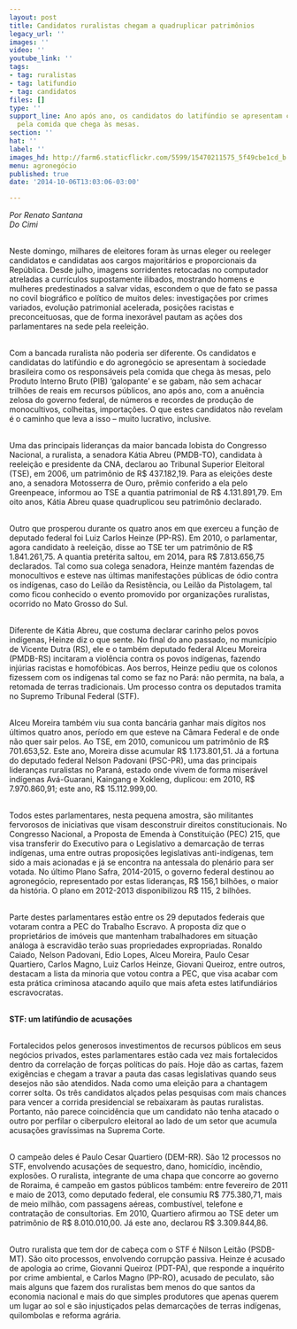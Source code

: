 ```yaml
---
layout: post
title: Candidatos ruralistas chegam a quadruplicar patrimônios
legacy_url: ''
images: ''
video: ''
youtube_link: ''
tags:
- tag: ruralistas
- tag: latifundio
- tag: candidatos
files: []
type: ''
support_line: Ano após ano, os candidatos do latifúndio se apresentam como os responsáveis
  pela comida que chega às mesas.
section: ''
hat: ''
label: ''
images_hd: http://farm6.staticflickr.com/5599/15470211575_5f49cbe1cd_b.jpg
menu: agronegócio
published: true
date: '2014-10-06T13:03:06-03:00'

---
```

<p><em>Por Renato Santana<br />
Do Cimi</em></p>

<p><br />
Neste domingo, milhares de eleitores foram &agrave;s urnas eleger ou reeleger candidatos e candidatas aos cargos majorit&aacute;rios e proporcionais da Rep&uacute;blica. Desde julho, imagens sorridentes retocadas no computador atreladas a curr&iacute;culos supostamente ilibados, mostrando homens e mulheres predestinados a salvar vidas, escondem o que de fato se passa no covil biogr&aacute;fico e pol&iacute;tico de muitos deles: investiga&ccedil;&otilde;es por crimes variados, evolu&ccedil;&atilde;o patrimonial acelerada, posi&ccedil;&otilde;es racistas e preconceituosas, que de forma inexor&aacute;vel pautam as a&ccedil;&otilde;es dos parlamentares na sede pela reelei&ccedil;&atilde;o.</p>

<p><br />
Com a bancada ruralista n&atilde;o poderia ser diferente. Os candidatos e candidatas do latif&uacute;ndio e do agroneg&oacute;cio se apresentam &agrave; sociedade brasileira como os respons&aacute;veis pela comida que chega &agrave;s mesas, pelo Produto Interno Bruto (PIB) &lsquo;galopante&rsquo; e se gabam, n&atilde;o sem achacar trilh&otilde;es de reais em recursos p&uacute;blicos, ano ap&oacute;s ano, com a anu&ecirc;ncia zelosa do governo federal, de n&uacute;meros e recordes de produ&ccedil;&atilde;o de monocultivos, colheitas, importa&ccedil;&otilde;es. O que estes candidatos n&atilde;o revelam &eacute; o caminho que leva a isso &ndash; muito lucrativo, inclusive.</p>

<p><br />
Uma das principais lideran&ccedil;as da maior bancada lobista do Congresso Nacional, a ruralista, a senadora K&aacute;tia Abreu (PMDB-TO), candidata &agrave; reelei&ccedil;&atilde;o e presidente da CNA, declarou ao Tribunal Superior Eleitoral (TSE), em 2006, um patrim&ocirc;nio de R$ 437.182,19. Para as elei&ccedil;&otilde;es deste ano, a senadora Motosserra de Ouro, pr&ecirc;mio conferido a ela pelo Greenpeace, informou ao TSE a quantia patrimonial de R$ 4.131.891,79. Em oito anos, K&aacute;tia Abreu quase quadruplicou seu patrim&ocirc;nio declarado.&nbsp;</p>

<p><br />
Outro que prosperou durante os quatro anos em que exerceu a fun&ccedil;&atilde;o de deputado federal foi Luiz Carlos Heinze (PP-RS). Em 2010, o parlamentar, agora candidato &agrave; reelei&ccedil;&atilde;o, disse ao TSE ter um patrim&ocirc;nio de R$ 1.841.261,75. A quantia pret&eacute;rita saltou, em 2014, para R$ 7.813.656,75 declarados. Tal como sua colega senadora, Heinze mant&eacute;m fazendas de monocultivos e esteve nas &uacute;ltimas manifesta&ccedil;&otilde;es p&uacute;blicas de &oacute;dio contra os ind&iacute;genas, caso do Leil&atilde;o da Resist&ecirc;ncia, ou Leil&atilde;o da Pistolagem, tal como ficou conhecido o evento promovido por organiza&ccedil;&otilde;es ruralistas, ocorrido no Mato Grosso do Sul.</p>

<p><br />
Diferente de K&aacute;tia Abreu, que costuma declarar carinho pelos povos ind&iacute;genas, Heinze diz o que sente. No final do ano passado, no munic&iacute;pio de Vicente Dutra (RS), ele e o tamb&eacute;m deputado federal Alceu Moreira (PMDB-RS) incitaram a viol&ecirc;ncia contra os povos ind&iacute;genas, fazendo inj&uacute;rias racistas e homof&oacute;bicas. Aos berros, Heinze pediu que os colonos fizessem com os ind&iacute;genas tal como se faz no Par&aacute;: n&atilde;o permita, na bala, a retomada de terras tradicionais. Um processo contra os deputados tramita no Supremo Tribunal Federal (STF).</p>

<p><br />
Alceu Moreira tamb&eacute;m viu sua conta banc&aacute;ria ganhar mais d&iacute;gitos nos &uacute;ltimos quatro anos, per&iacute;odo em que esteve na C&acirc;mara Federal e de onde n&atilde;o quer sair pelos. Ao TSE, em 2010, comunicou um patrim&ocirc;nio de R$ 701.653,52. Este ano, Moreira disse acumular R$ 1.173.801,51. J&aacute; a fortuna do deputado federal Nelson Padovani (PSC-PR), uma das principais lideran&ccedil;as ruralistas no Paran&aacute;, estado onde vivem de forma miser&aacute;vel ind&iacute;genas Av&aacute;-Guarani, Kaingang e Xokleng, duplicou: em 2010, R$ 7.970.860,91; este ano, R$ 15.112.999,00. &nbsp;&nbsp;</p>

<p><br />
Todos estes parlamentares, nesta pequena amostra, s&atilde;o militantes fervorosos de iniciativas que visam desconstruir direitos constitucionais. No Congresso Nacional, a Proposta de Emenda &agrave; Constitui&ccedil;&atilde;o (PEC) 215, que visa transferir do Executivo para o Legislativo a demarca&ccedil;&atilde;o de terras ind&iacute;genas, uma entre outras proposi&ccedil;&otilde;es legislativas anti-ind&iacute;genas, tem sido a mais acionadas e j&aacute; se encontra na antessala do plen&aacute;rio para ser votada. No &uacute;ltimo Plano Safra, 2014-2015, o governo federal destinou ao agroneg&oacute;cio, representado por estas lideran&ccedil;as, R$ 156,1 bilh&otilde;es, o maior da hist&oacute;ria. O plano em 2012-2013 disponibilizou R$ 115, 2 bilh&otilde;es.</p>

<p><br />
Parte destes parlamentares est&atilde;o entre os 29 deputados federais que votaram contra a PEC do Trabalho Escravo. A proposta diz que o propriet&aacute;rios de im&oacute;veis que mantenham trabalhadores em situa&ccedil;&atilde;o an&aacute;loga &agrave; escravid&atilde;o ter&atilde;o suas propriedades expropriadas. Ronaldo Caiado, Nelson Padovani, Edio Lopes, Alceu Moreira, Paulo Cesar Quartiero, Carlos Magno, Luiz Carlos Heinze, Giovani Queiroz, entre outros, destacam a lista da minoria que votou contra a PEC, que visa acabar com esta pr&aacute;tica criminosa atacando aquilo que mais afeta estes latifundi&aacute;rios escravocratas.</p>

<p><br />
<strong>STF: um latif&uacute;ndio de acusa&ccedil;&otilde;es &nbsp;&nbsp;</strong></p>

<p><br />
Fortalecidos pelos generosos investimentos de recursos p&uacute;blicos em seus neg&oacute;cios privados, estes parlamentares est&atilde;o cada vez mais fortalecidos dentro da correla&ccedil;&atilde;o de for&ccedil;as pol&iacute;ticas do pa&iacute;s. Hoje d&atilde;o as cartas, fazem exig&ecirc;ncias e chegam a travar a pauta das casas legislativas quando seus desejos n&atilde;o s&atilde;o atendidos. Nada como uma elei&ccedil;&atilde;o para a chantagem correr solta. Os tr&ecirc;s candidatos al&ccedil;ados pelas pesquisas com mais chances para vencer a corrida presidencial se rebaixaram &agrave;s pautas ruralistas. Portanto, n&atilde;o parece coincid&ecirc;ncia que um candidato n&atilde;o tenha atacado o outro por perfilar o ciberpulcro eleitoral ao lado de um setor que acumula acusa&ccedil;&otilde;es grav&iacute;ssimas na Suprema Corte.</p>

<p><br />
O campe&atilde;o deles &eacute; Paulo Cesar Quartiero (DEM-RR). S&atilde;o 12 processos no STF, envolvendo acusa&ccedil;&otilde;es de sequestro, dano, homic&iacute;dio, inc&ecirc;ndio, explos&otilde;es. O ruralista, integrante de uma chapa que concorre ao governo de Roraima, &eacute; campe&atilde;o em gastos p&uacute;blicos tamb&eacute;m: entre fevereiro de 2011 e maio de 2013, como deputado federal, ele consumiu R$ 775.380,71, mais de meio milh&atilde;o, com passagens a&eacute;reas, combust&iacute;vel, telefone e contrata&ccedil;&atilde;o de consultorias. Em 2010, Quartiero afirmou ao TSE deter um patrim&ocirc;nio de R$ 8.010.010,00. J&aacute; este ano, declarou R$ 3.309.844,86.</p>

<p><br />
Outro ruralista que tem dor de cabe&ccedil;a com o STF &eacute; Nilson Leit&atilde;o (PSDB-MT). S&atilde;o oito processos, envolvendo corrup&ccedil;&atilde;o passiva. Heinze &eacute; acusado de apologia ao crime, Giovanni Queiroz (PDT-PA), que responde a inqu&eacute;rito por crime ambiental, e Carlos Magno (PP-RO), acusado de peculato, s&atilde;o mais alguns que fazem dos ruralistas bem menos do que santos da economia nacional e mais do que simples produtores que apenas querem um lugar ao sol e s&atilde;o injusti&ccedil;ados pelas demarca&ccedil;&otilde;es de terras ind&iacute;genas, quilombolas e reforma agr&aacute;ria.</p>
